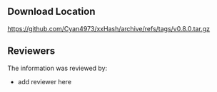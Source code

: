 ## Download Location

https://github.com/Cyan4973/xxHash/archive/refs/tags/v0.8.0.tar.gz

## Reviewers

The information was reviewed by:

* add reviewer here
